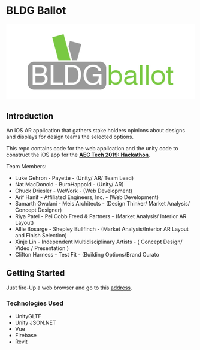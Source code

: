 # BLDG Ballot

![](src/assets/logo.jpg)

## Introduction
An iOS AR application that gathers stake holders opinions about designs and displays for design teams the selected options.

This repo contains code for the web application and the unity code to construct the iOS app for the [**AEC Tech 2019: Hackathon**](http://core.thorntontomasetti.com/aec-tech-2019-nyc/aec-tech-2019-hackathon/).

Team Members:
- Luke Gehron - Payette - (Unity/ AR/ Team Lead)
- Nat MacDonold - BuroHappold - (Unity/ AR)
- Chuck Driesler - WeWork - (Web Development)
- Arif Hanif - Affiliated Engineers, Inc. - (Web Development)
- Samarth Gwalani - Meis Architects - (Design Thinker/ Market Analysis/ Concept Designer)
- Riya Patel - Pei Cobb Freed & Partners - (Market Analysis/ Interior AR Layout)
- Allie Bosarge - Shepley Bullfinch - (Market Analysis/Interior AR Layout and Finish Selection)
- Xinje Lin - Independent Multidisciplinary Artists - ( Concept Design/ Video / Presentation )
- Clifton Harness - Test Fit - (Building Options/Brand Curato

## Getting Started

Just fire-Up a web browser and go to this [address](https://bldg-ballot.herokuapp.com/). 


### Technologies Used
- UnityGLTF
- Unity JSON.NET
- Vue
- Firebase
- Revit